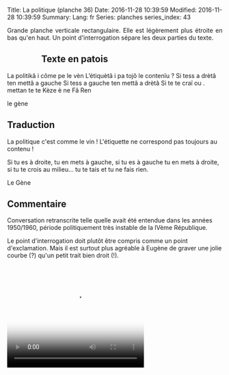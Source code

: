 Title: La politique (planche 36)
Date: 2016-11-28 10:39:59
Modified: 2016-11-28 10:39:59
Summary: 
Lang: fr
Series: planches
series_index: 43


<p style="text-align:justify;">Grande planche verticale
rectangulaire. Elle est légèrement plus étroite en bas qu'en haut. Un
point d'interrogation sépare les deux parties du texte.</p>

<figure class="image-block" style="float: left;">
  <img alt="" src="{static}/images/planche_36.png">
  <figcaption style="max-width: 197px"></figcaption>
</figure>

## Texte en patois

La politikâ i côme pe le vèn L’étiquètâ i pa tojô le contenïu ? Si
tess a drètâ ten mettâ a gauche Si tess a gauche ten mettâ a drètâ Si
te te craï ou . mettan te te Kèze è ne Fâ Ren

le gène

## Traduction

La politique c'est comme le vin ! L'étiquette ne correspond pas
toujours au contenu !

Si tu es à droite, tu en mets à gauche, si tu es à gauche tu en mets à
droite, si tu te crois au milieu… tu te tais et tu ne fais rien.

Le Gène

## Commentaire

Conversation retranscrite telle quelle avait été entendue dans les
années 1950/1960, période politiquement très instable de la IVème
République.

Le point d'interrogation doit plutôt être compris comme un point
d'exclamation. Mais il est surtout plus agréable à Eugène de graver
une jolie courbe (?) qu'un petit trait bien droit (!).

<video width="320" height="240" controls
  poster="{static}/images/thumbnails/video_36.jpg">
  <source src="https://d1njpgd0ygatdn.cloudfront.net/video_36.mp4" type="video/mp4">
</video>

